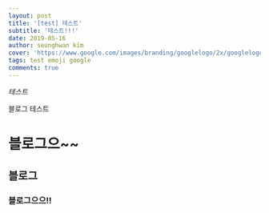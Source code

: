 ```yaml
---
layout: post
title: '[test] 테스트'
subtitle: '테스트!!!'
date: 2019-05-16
author: seunghwan kim
cover: 'https://www.google.com/images/branding/googlelogo/2x/googlelogo_color_272x92dp.png'
tags: test emoji google
comments: true
---
```



*테스트*

블로그 테스트

# 블로그으~~

## 블로그

### 블로그으으!!
